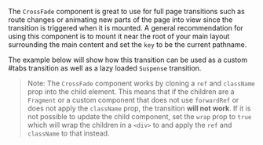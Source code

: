 The `CrossFade` component is great to use for full page transitions such as
route changes or animating new parts of the page into view since the transition
is triggered when it is mounted. A general recommendation for using this
component is to mount it near the root of your main layout surrounding the main
content and set the `key` to be the current pathname.

The example below will show how this transition can be used as a custom #tabs
transition as well as a lazy loaded `Suspense` transition.

> Note: The `CrossFade` component works by cloning a `ref` and `className` prop
> into the child element. This means that if the children are a `Fragment` or a
> custom component that does not use `forwardRef` or does not apply the
> `className` prop, the transition **will not work**. If it is not possible to
> update the child component, set the `wrap` prop to `true` which will wrap the
> children in a `<div>` to and apply the `ref` and `className` to that instead.
